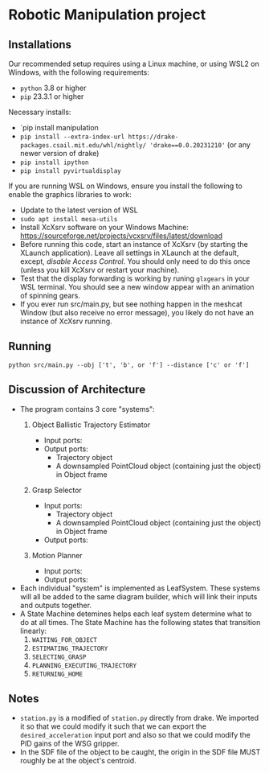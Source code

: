 # Robotic Manipulation project

## Installations
Our recommended setup requires using a Linux machine, or using WSL2 on Windows, with the following requirements:
- `python` 3.8 or higher
- `pip` 23.3.1 or higher

Necessary installs:
- `pip install manipulation
- `pip install --extra-index-url https://drake-packages.csail.mit.edu/whl/nightly/ 'drake==0.0.20231210'` (or any newer version of drake)
- `pip install ipython`
- `pip install pyvirtualdisplay`

If you are running WSL on Windows, ensure you install the following to enable the graphics libraries to work:
 - Update to the latest version of WSL
 - `sudo apt install mesa-utils`
 - Install XcXsrv software on your Windows Machine: https://sourceforge.net/projects/vcxsrv/files/latest/download
 - Before running this code, start an instance of XcXsrv (by starting the XLaunch application). Leave all settings in XLaunch at the default, except, *disable Access Control*. You should only need to do this once (unless you kill XcXsrv or restart your machine).
 - Test that the display forwarding is working by runing `glxgears` in your WSL terminal. You should see a new window appear with an animation of spinning gears.
 - If you ever run src/main.py, but see nothing happen in the meshcat Window (but also receive no error message), you likely do not have an instance of XcXsrv running.

## Running
```
python src/main.py --obj ['t', 'b', or 'f'] --distance ['c' or 'f']
```

## Discussion of Architecture
 - The program contains 3 core "systems":
    1. Object Ballistic Trajectory Estimator
        - Input ports:
        - Output ports:
            - Trajectory object
            - A downsampled PointCloud object (containing just the object) in Object frame
    2. Grasp Selector
        - Input ports: 
            - Trajectory object
            - A downsampled PointCloud object (containing just the object) in Object frame
        - Output ports:

    3. Motion Planner
        - Input ports: 
        - Output ports: 
 - Each individual "system" is implemented as LeafSystem. These systems will all be added to the same diagram builder, which will link their inputs and outputs together.
 - A State Machine detemines helps each leaf system determine what to do at all times. The State Machine has the following states that transition linearly:
    1. `WAITING_FOR_OBJECT`
    2. `ESTIMATING_TRAJECTORY`
    3. `SELECTING_GRASP`
    4. `PLANNING_EXECUTING_TRAJECTORY`
    5. `RETURNING_HOME`

## Notes
 - `station.py` is a modified of `station.py` directly from drake. We imported it so that we could modify it such that we can export the `desired_acceleration` input port and also so that we could modify the PID gains of the WSG gripper.
 - In the SDF file of the object to be caught, the origin in the SDF file MUST roughly be at the object's centroid.